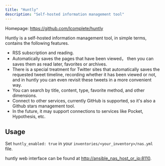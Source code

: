 ```yaml
---
title: "Huntly"
description: "Self-hosted information management tool"
---
```



Homepage: <https://github.com/lcomplete/huntly>

Huntly is a self-hosted information management tool, in simple terms, contains the following features.

- RSS subscription and reading.
- Automatically saves the pages that have been viewed， then you can saves them as read later, favorites or archives.
- There is a special treatment for Twitter sites that automatically saves the requested tweet timeline, recording whether it has been viewed or not, and in huntly you can even revisit these tweets in a more convenient way.
- You can search by title, content, type, favorite method, and other dimensions.
- Connect to other services, currently GitHub is supported, so it's also a Github stars management tool.
- In the future, it may support connections to services like Pocket, Hypothesis, etc.

## Usage

Set `huntly_enabled: true` in your `inventories/<your_inventory>/nas.yml` file.

huntly web interface can be found at <http://ansible_nas_host_or_ip:8110>.
